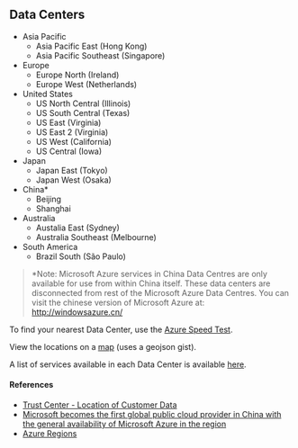 ﻿## Data Centers

* Asia Pacific
  * Asia Pacific East (Hong Kong)
  * Asia Pacific Southeast (Singapore)
* Europe
  * Europe North (Ireland)
  * Europe West (Netherlands)
* United States
  * US North Central (Illinois)
  * US South Central (Texas)
  * US East (Virginia)
  * US East 2 (Virginia)
  * US West (California)
  * US Central (Iowa)
* Japan
  * Japan East (Tokyo)
  * Japan West (Osaka)
* China*
  * Beijing
  * Shanghai
* Australia
  * Austalia East (Sydney)
  * Australia Southeast (Melbourne)
* South America
  * Brazil South (São Paulo)

> *Note: Microsoft Azure services in China Data Centres are only available for use from within China itself. These data centers are disconnected from rest of the Microsoft Azure Data Centres. You can visit the chinese version of Microsoft Azure at: http://windowsazure.cn/

To find your nearest Data Center, use the [Azure Speed Test](http://azurespeedtest.azurewebsites.net/).

View the locations on a [map](https://gist.github.com/richorama/e0df02d7be73e974ca29) (uses a geojson gist).

A list of services available in each Data Center is available [here](http://azure.microsoft.com/en-us/regions/#services).

#### References

* [Trust Center - Location of Customer Data](http://azure.microsoft.com/en-us/support/trust-center/privacy/)
* [Microsoft becomes the first global public cloud provider in China with the general availability of Microsoft Azure in the region](http://blogs.technet.com/b/microsoft_blog/archive/2014/03/26/microsoft-becomes-the-first-global-public-cloud-provider-in-china-with-the-general-availability-of-microsoft-azure-in-the-region.aspx)
* [Azure Regions](https://azure.microsoft.com/en-us/regions/)
